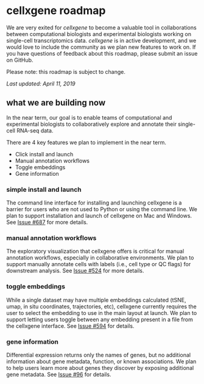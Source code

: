 # cellxgene roadmap

We are very exited for _cellxgene_ to become a valuable tool in collaborations
between computational biologists and experimental biologists working on
single-cell transcriptomics data. _cellxgene_ is in active development, and we
would love to include the community as we plan new features to work on. If you
have questions of feedback about this roadmap, please submit an issue on
GitHub.

Please note: this roadmap is subject to change.

*Last updated: April 11, 2019*

## what we are building now

In the near term, our goal is to enable teams of computational and experimental
biologists to collaboratively explore and annotate their single-cell RNA-seq data.

There are 4 key features we plan to implement in the near term.

- Click install and launch
- Manual annotation workflows
- Toggle embeddings
- Gene information

### simple install and launch

The command line interface for installing and launching cellxgene is a barrier
for users who are not used to Python or using the command line. We plan to
support installation and launch of cellxgene on Mac and Windows. See
[Issue #687](https://github.com/chanzuckerberg/cellxgene/issues/687) for more details.

### manual annotation workflows

The exploratory visualization that cellxgene offers is critical for manual
annotation workflows, especially in collaborative environments. We plan to
support manually annotate cells with labels (i.e., cell type or QC flags) for
downstream analysis. See [Issue #524](https://github.com/chanzuckerberg/cellxgene/issues/524)
for more details.

### toggle embeddings

While a single dataset may have multiple embeddings calculated (tSNE, umap, in
situ coordinates, trajectories, etc), cellxgene currently requires the user to select the
embedding to use in the main layout at launch. We plan to support letting users
toggle between any embedding present in a file from the cellxgene interface.
See [Issue #594](https://github.com/chanzuckerberg/cellxgene/issues/594) for details.

### gene information

Differential expression returns only the names of genes, but no additional information
about gene metadata, function, or known associations. We plan to help users learn
more about genes they discover by exposing additional gene metadata. See
[Issue #96](https://github.com/chanzuckerberg/cellxgene/issues/96) for details.
